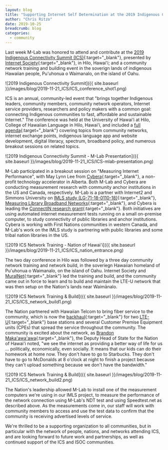 ```yaml
---
layout: blog
title: "Supporting Internet Self Determination at the 2019 Indigenous Connectivity Summit"
author: "Chris Ritzo"
date: 2019-10-25
breadcrumb: blog
categories:
  - community
---
```


Last week M-Lab was honored to attend and contribute at the [2019 Indigenous Connectivity Summit (ICS)](https://www.internetsociety.org/events/indigenous-connectivity-summit/2019/){:target="_blank"}, presented by [Internet Society](https://www.internetsociety.org/){:target="_blank"}, in Hilo, Hawai'i; and a community network training and building event in the soverign lands of indigenous Hawaiian people, Pu'uhonua o Waimanalo, on the island of Oahu.<!--more-->

![2019 Indigenous Connectivity Summit]({{ site.baseurl }}/images/blog/2019-11-21_ICS/ICS_conference_shot1.png)

ICS is an annual, community-led event that "brings together Indigenous leaders, community members, community network operators, Internet service providers, researchers and policy makers with a common goal: connecting Indigenous communities to fast, affordable and sustainable Internet." The conference was held at the University of Hawai’i at Hilo, College of Hawaiian Language in Hilo, Hawai'i, and included a [full agenda](https://www.internetsociety.org/events/indigenous-connectivity-summit/2019/agenda/){:target="_blank"} covering topics from community networks, internet exchange points, indigenous language app and website development, digital literacy, spectrum, broadband policy, and numerous breakout sessions on related topics.

![2019 Indigenous Connectivity Summit - M-Lab Presentation]({{ site.baseurl }}/images/blog/2019-11-21_ICS/ICS-mlab-presentation.png)

M-Lab participated in a breakout session on "Measuring Internet Performance", with May Lynn Lee from [Cybera](https://www.cybera.ca/){:target="_blank"}, a non-profit technology accelerator in Alberta. Both M-Lab and Cybera are conducting measurement research with community anchor institutions in the US and Canada, respectively. M-Lab is a partner with Internet2 and Simmons University on [IMLS study (LG-71-18-0110-18)](https://www.imls.gov/grants/awarded/lg-71-18-0110-18){:target="_blank"}, [Measuring Library Broadband Networks](https://slis.simmons.edu/blogs/mlbn/){:target="_blank"}, and Cybera is leading the [ConnectIN research grant](https://www.cybera.ca/services/connectin/){:target="_blank"}. Both initiatives are using automated internet measurement tests running on a small on-premise computer, to study connectivity of public libraries and anchor institutions. Cybera is working with First Nations communities in western Canada, and M-Lab's work on the IMLS study is partnering with public libraries and some tribal nation libraries in the US.

![2019 ICS Network Training - Nation of Hawai'i]({{ site.baseurl }}/images/blog/2019-11-21_ICS/ICS_nation_entrance.png)

The two day conference in Hilo was followed by a three day community network training and network build, in the soveriegn Hawaiian homeland of Pu'uhonua o Waimanalo, on the island of Oahu. Internet Society and [MuralNet](https://muralnet.org/){:target="_blank"} led the training and build, and the community came out in force to learn and to build and maintain the LTE-U network that was then setup on the Nation's lands near Waimānalo.

![2019 ICS Network Training & Build]({{ site.baseurl }}/images/blog/2019-11-21_ICS/ICS_network_build1.png)

The Nation partnered with Hawaiian Telcom to bring fiber service to the community, which is now the [backhaul](https://en.wikipedia.org/wiki/Backhaul_(telecommunications)){:target="_blank"} for two [LTE-U](https://en.wikipedia.org/wiki/LTE_in_unlicensed_spectrum){:target="_blank"} base stations and several Customer Premise Equipment units (CPEs) that spread the service throughout the community. The community is excited about the network, as [Brandon Maka'awa'awa](https://twitter.com/ISOC_NA/status/1195452508669300736){:target="_blank"}, the Deputy Head of State for the Nation of Hawai'i noted, "we see the internet as providing a better way of life for us ... politically, economically, even socially. It means that our kids can do their homework at home now. They don't have to go to Starbucks. They don't have to go to McDonalds at 8 o'clock at night to finish a project because they can't upload something because we don't have the bandwidth."

![2019 ICS Network Training & Build]({{ site.baseurl }}/images/blog/2019-11-21_ICS/ICS_network_build2.png)

The Nation's leadership allowed M-Lab to install one of the measurement computers we're using in our IMLS project, to measure the performance of the network connection using M-Lab's NDT test and using Speedtest.net as described above. As the measurements come in, our staff will work with community members to access and use the test data to confirm that the community is receiving advertised levels of service.

We're thrilled to be a supporting organization to all communities, but in particular with the network of people, nations, and networks attending ICS, and are looking forward to future work and partnerships, as well as continued support of the ICS and ISOC communities.
